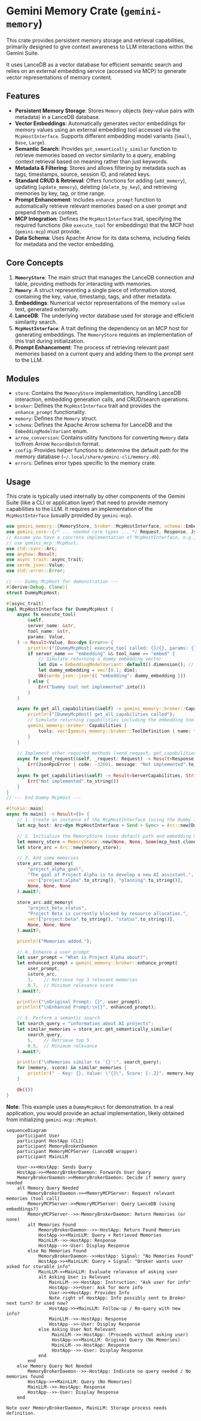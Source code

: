# Gemini Memory Crate (`gemini-memory`)

This crate provides persistent memory storage and retrieval capabilities, primarily designed to give context awareness to LLM interactions within the Gemini Suite.

It uses LanceDB as a vector database for efficient semantic search and relies on an external embedding service (accessed via MCP) to generate vector representations of memory content.

## Features

*   **Persistent Memory Storage**: Stores `Memory` objects (key-value pairs with metadata) in a LanceDB database.
*   **Vector Embeddings**: Automatically generates vector embeddings for memory values using an external embedding tool accessed via the `McpHostInterface`. Supports different embedding model variants (`Small`, `Base`, `Large`).
*   **Semantic Search**: Provides `get_semantically_similar` function to retrieve memories based on vector similarity to a query, enabling context retrieval based on meaning rather than just keywords.
*   **Metadata & Filtering**: Stores and allows filtering by metadata such as tags, timestamps, source, session ID, and related keys.
*   **Standard CRUD & Retrieval**: Offers functions for adding (`add_memory`), updating (`update_memory`), deleting (`delete_by_key`), and retrieving memories by key, tag, or time range.
*   **Prompt Enhancement**: Includes `enhance_prompt` function to automatically retrieve relevant memories based on a user prompt and prepend them as context.
*   **MCP Integration**: Defines the `McpHostInterface` trait, specifying the required functions (like `execute_tool` for embeddings) that the MCP host (`gemini-mcp`) must provide.
*   **Data Schema**: Uses Apache Arrow for its data schema, including fields for metadata and the vector embedding.

## Core Concepts

1.  **`MemoryStore`**: The main struct that manages the LanceDB connection and table, providing methods for interacting with memories.
2.  **`Memory`**: A struct representing a single piece of information stored, containing the key, value, timestamp, tags, and other metadata.
3.  **Embeddings**: Numerical vector representations of the memory `value` text, generated externally.
4.  **LanceDB**: The underlying vector database used for storage and efficient similarity search.
5.  **`McpHostInterface`**: A trait defining the dependency on an MCP host for generating embeddings. The `MemoryStore` requires an implementation of this trait during initialization.
6.  **Prompt Enhancement**: The process of retrieving relevant past memories based on a current query and adding them to the prompt sent to the LLM.

## Modules

*   `store`: Contains the `MemoryStore` implementation, handling LanceDB interaction, embedding generation calls, and CRUD/search operations.
*   `broker`: Defines the `McpHostInterface` trait and provides the `enhance_prompt` functionality.
*   `memory`: Defines the `Memory` struct.
*   `schema`: Defines the Apache Arrow schema for LanceDB and the `EmbeddingModelVariant` enum.
*   `arrow_conversion`: Contains utility functions for converting `Memory` data to/from Arrow `RecordBatch` format.
*   `config`: Provides helper functions to determine the default path for the memory database (`~/.local/share/gemini-cli/memory.db`).
*   `errors`: Defines error types specific to the memory crate.

## Usage

This crate is typically used internally by other components of the Gemini Suite (like a CLI or application layer) that need to provide memory capabilities to the LLM. It requires an implementation of the `McpHostInterface` (usually provided by `gemini-mcp`).

```rust
use gemini_memory::{MemoryStore, broker::McpHostInterface, schema::EmbeddingModelVariant};
use gemini_core::{/* ... needed core types ... */ Request, Response, JsonRpcError, ServerCapabilities};
// Assume you have a concrete implementation of McpHostInterface, e.g., from gemini-mcp
// use gemini_mcp::McpHost;
use std::sync::Arc;
use anyhow::Result;
use async_trait::async_trait;
use serde_json::Value;
use std::error::Error;

// --- Dummy McpHost for demonstration --- 
#[derive(Debug, Clone)]
struct DummyMcpHost;

#[async_trait]
impl McpHostInterface for DummyMcpHost {
    async fn execute_tool(
        &self,
        server_name: &str,
        tool_name: &str,
        params: Value,
    ) -> Result<Value, Box<dyn Error>> {
        println!("[DummyMcpHost] execute_tool called: {}/{}, params: {}", server_name, tool_name, params);
        if server_name == "embedding" && tool_name == "embed" {
            // Simulate returning a dummy embedding vector
            let dim = EmbeddingModelVariant::default().dimension(); // Get default dimension
            let dummy_embedding = vec![0.1; dim];
            Ok(serde_json::json!({ "embedding": dummy_embedding }))
        } else {
            Err("Dummy tool not implemented".into())
        }
    }

    async fn get_all_capabilities(&self) -> gemini_memory::broker::Capabilities {
        println!("[DummyMcpHost] get_all_capabilities called");
        // Simulate returning capabilities including the embedding tool
        gemini_memory::broker::Capabilities { 
            tools: vec![gemini_memory::broker::ToolDefinition { name: "embedding/embed".to_string() }] 
        }
    }
    
    // Implement other required methods (send_request, get_capabilities) minimally
    async fn send_request(&self, _request: Request) -> Result<Response, JsonRpcError> {
        Err(JsonRpcError { code: -32601, message: "Not implemented".to_string(), data: None })
    }
    async fn get_capabilities(&self) -> Result<ServerCapabilities, String> {
        Err("Not implemented".to_string())
    }
}
// --- End Dummy McpHost --- 

#[tokio::main]
async fn main() -> Result<()> {
    // 1. Create an instance of the McpHostInterface (using the Dummy for this example)
    let mcp_host: Arc<dyn McpHostInterface + Send + Sync> = Arc::new(DummyMcpHost);

    // 2. Initialize the MemoryStore (uses default path and embedding model)
    let memory_store = MemoryStore::new(None, None, Some(mcp_host.clone())).await?;
    let store_arc = Arc::new(memory_store);

    // 3. Add some memories
    store_arc.add_memory(
        "project_alpha_goal",
        "The goal of Project Alpha is to develop a new AI assistant.",
        vec!["project:alpha".to_string(), "planning".to_string()],
        None, None, None
    ).await?;
    
    store_arc.add_memory(
        "project_beta_status",
        "Project Beta is currently blocked by resource allocation.",
        vec!["project:beta".to_string(), "status".to_string()],
        None, None, None
    ).await?;

    println!("Memories added.");

    // 4. Enhance a user prompt
    let user_prompt = "What is Project Alpha about?";
    let enhanced_prompt = gemini_memory::broker::enhance_prompt(
        user_prompt,
        &store_arc,
        3,    // Retrieve top 3 relevant memories
        0.7,  // Minimum relevance score
    ).await?;

    println!("\nOriginal Prompt: {}", user_prompt);
    println!("\nEnhanced Prompt:\n{}", enhanced_prompt);

    // 5. Perform a semantic search
    let search_query = "information about AI projects";
    let similar_memories = store_arc.get_semantically_similar(
        search_query,
        5,    // Retrieve top 5
        0.5,  // Minimum relevance
    ).await?;

    println!("\nMemories similar to '{}':", search_query);
    for (memory, score) in similar_memories {
        println!(" - Key: {}, Value: \"{}\", Score: {:.2}", memory.key, memory.value, score);
    }

    Ok(())
}
```

**Note**: This example uses a `DummyMcpHost` for demonstration. In a real application, you would provide an actual implementation, likely obtained from initializing `gemini-mcp::McpHost`. 



```mermaid
sequenceDiagram
    participant User
    participant HostApp (CLI)
    participant MemoryBrokerDaemon
    participant MemoryMCPServer (LanceDB wrapper)
    participant MainLLM

    User->>+HostApp: Sends Query
    HostApp->>+MemoryBrokerDaemon: Forwards User Query
    MemoryBrokerDaemon->>MemoryBrokerDaemon: Decide if memory query needed
    alt Memory Query Needed
        MemoryBrokerDaemon->>+MemoryMCPServer: Request relevant memories (tool call)
        MemoryMCPServer->>MemoryMCPServer: Query LanceDB (using embeddings?)
        MemoryMCPServer-->>-MemoryBrokerDaemon: Return Memories (or none)
        alt Memories Found
            MemoryBrokerDaemon-->>-HostApp: Return Found Memories
            HostApp->>+MainLLM: Query + Retrieved Memories
            MainLLM-->>-HostApp: Response
            HostApp-->>-User: Display Response
        else No Memories Found
            MemoryBrokerDaemon-->>HostApp: Signal: "No Memories Found"
            HostApp->>+MainLLM: Query + Signal: "Broker wants user asked for storable info"
            MainLLM->>MainLLM: Evaluate relevance of asking user
            alt Asking User is Relevant
                MainLLM-->>-HostApp: Instruction: "Ask user for info"
                HostApp-->>+User: Ask for more info
                User->>+HostApp: Provides Info
                Note right of HostApp: Info possibly sent to Broker next turn? Or used now?
                HostApp->>+MainLLM: Follow-up / Re-query with new info?
                MainLLM-->>-HostApp: Response
                HostApp-->>-User: Display Response
            else Asking User Not Relevant
                 MainLLM-->>-HostApp: (Proceeds without asking user)
                 HostApp->>+MainLLM: Original Query (No Memories)
                 MainLLM-->>-HostApp: Response
                 HostApp-->>-User: Display Response
            end
        end
    else Memory Query Not Needed
        MemoryBrokerDaemon-->>-HostApp: Indicate no query needed / No memories found
        HostApp->>+MainLLM: Query (No Memories)
        MainLLM-->>-HostApp: Response
        HostApp-->>-User: Display Response
    end
```
    Note over MemoryBrokerDaemon, MainLLM: Storage process needs definition.
